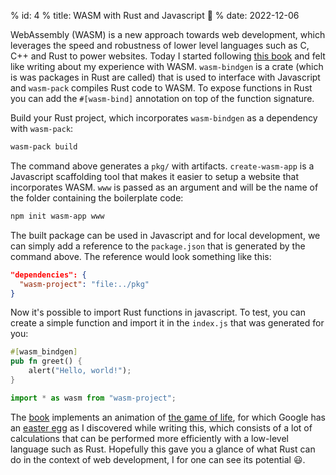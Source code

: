 % id: 4
% title: WASM with Rust and Javascript 🦀
% date: 2022-12-06

WebAssembly (WASM) is a new approach towards web development, which leverages the speed and robustness of lower level languages such as C, C++ and Rust to power websites. Today I started following [this book](https://rustwasm.github.io/docs/book/game-of-life/setup.html) and felt like writing about my experience with WASM. `wasm-bindgen` is a crate (which is was packages in Rust are called) that is used to interface with Javascript and `wasm-pack` compiles Rust code to WASM. To expose functions in Rust you can add the `#[wasm-bind]` annotation on top of the function signature.

Build your Rust project, which incorporates `wasm-bindgen` as a dependency with `wasm-pack`:

```bash
wasm-pack build
```

The command above generates a `pkg/` with artifacts. `create-wasm-app` is a Javascript scaffolding tool that makes it easier to setup a website that incorporates WASM. `www` is passed as an argument and will be the name of the folder containing the boilerplate code:

```bash
npm init wasm-app www
```

The built package can be used in Javascript and for local development, we can simply add a reference to the `package.json` that is generated by the command above. The reference would look something like this:

```json
"dependencies": {
  "wasm-project": "file:../pkg"
}
```

Now it's possible to import Rust functions in javascript. To test, you can create a simple function and import it in the `index.js` that was generated for you:

```rust
#[wasm_bindgen]
pub fn greet() {
    alert("Hello, world!");
}
```

```javascript
import * as wasm from "wasm-project";
```

The [book](https://rustwasm.github.io/docs/book/game-of-life/setup.html) implements an animation of [the game of life](https://playgameoflife.com/), for which Google has an [easter egg](https://www.google.com/search?q=game+of+life+) as I discovered while writing this, which consists of a lot of calculations that can be performed more efficiently with a low-level language such as Rust. Hopefully this gave you a glance of what Rust can do in the context of web development, I for one can see its potential :smiley:.
